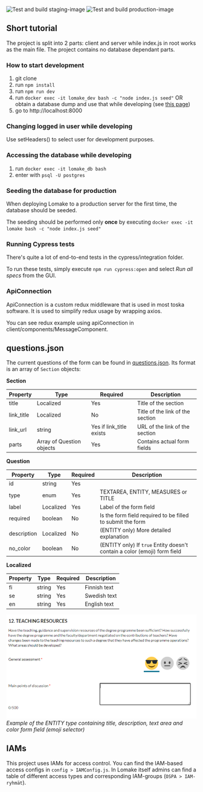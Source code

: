![Test and build staging-image](https://github.com/UniversityOfHelsinkiCS/lomake/workflows/Test%20and%20build%20staging-image/badge.svg)
![Test and build production-image](https://github.com/UniversityOfHelsinkiCS/lomake/workflows/Test%20and%20build%20production-image/badge.svg)

## Short tutorial

The project is split into 2 parts: client and server while index.js in root works as the main file. The project contains no database dependant parts.

### How to start development

1. git clone
2. run `npm install`
3. run `npm run dev`
4. run `docker exec -it lomake_dev bash -c "node index.js seed"` OR obtain a database dump and use that while developing (see [this page](https://www.postgresqltutorial.com/postgresql-restore-database/))
5. go to http://localhost:8000

### Changing logged in user while developing

Use setHeaders() to select user for development purposes.

### Accessing the database while developing

1. run `docker exec -it lomake_db bash`
2. enter with `psql -U postgres` 

### Seeding the database for production

When deploying Lomake to a production server for the first time, the database should be seeded.

The seeding should be performed only **once** by executing `docker exec -it lomake bash -c "node index.js seed"`

### Running Cypress tests

There's quite a lot of end-to-end tests in the cypress/integration folder.

To run these tests, simply execute `npm run cypress:open` and select _Run all specs_ from the GUI.

### ApiConnection

ApiConnection is a custom redux middleware that is used in most toska software. It is used to simplify redux usage by wrapping axios.

You can see redux example using apiConnection in client/components/MessageComponent.

## questions.json

The current questions of the form can be found in [questions.json](https://github.com/UniversityOfHelsinkiCS/lomake/blob/master/client/questions.json). Its format is an array of `Section` objects:

**Section**

| Property   | Type                      | Required                 | Description                      |
| ---------- | ------------------------- | ------------------------ | -------------------------------- |
| title      | Localized                 | Yes                      | Title of the section             |
| link_title | Localized                 | No                       | Title of the link of the section |
| link_url   | string                    | Yes if link_title exists | URL of the link of the section   |
| parts      | Array of Question objects | Yes                      | Contains actual form fields      |

**Question**

| Property    | Type      | Required | Description                                                               |
| ----------- | --------- | -------- | ------------------------------------------------------------------------- |
| id          | string    | Yes      |
| type        | enum      | Yes      | TEXTAREA, ENTITY, MEASURES or TITLE                                       |
| label       | Localized | Yes      | Label of the form field                                                   |
| required    | boolean   | No       | Is the form field required to be filled to submit the form                |
| description | Localized | No       | (ENTITY only) More detailed explanation                                   |
| no_color    | boolean   | No       | (ENTITY only) If `true` Entity doesn't contain a color (emoji) form field |

**Localized**

| Property | Type   | Required | Description  |
| -------- | ------ | -------- | ------------ |
| fi       | string | Yes      | Finnish text |
| se       | string | Yes      | Swedish text |
| en       | string | Yes      | English text |

![Example of an entity](https://raw.githubusercontent.com/UniversityOfHelsinkiCS/lomake/master/entity_example.png)
_Example of the ENTITY type containing title, description, text area and color form field (emoji selector)_


## IAMs

This project uses IAMs for access control. You can find the IAM-based access configs in ```config > IAMConfig.js```. In Lomake itself admins can find a table of different access types and corresponding IAM-groups (```OSPA > IAM-ryhmät```).
